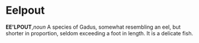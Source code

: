 # Eelpout

**EE'LPOUT**,_noun_ A species of Gadus, somewhat resembling an eel, but shorter in proportion, seldom exceeding a foot in length. It is a delicate fish.